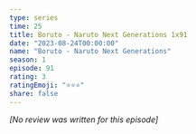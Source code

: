 ```yaml
---
type: series
time: 25
title: Boruto - Naruto Next Generations 1x91
date: "2023-08-24T00:00:00"
name: "Boruto - Naruto Next Generations"
season: 1
episode: 91
rating: 3
ratingEmoji: "⭐️⭐️⭐️"
share: false
---
```


_[No review was written for this episode]_